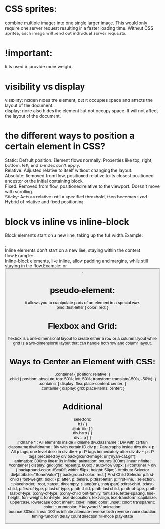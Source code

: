 <!-- css.md -->
# CSS sprites:
combine multiple images into one single larger image. This would only require one server request resulting in a faster loading time. Without CSS sprites, each image will send out individual server requests.
# !important:
it is used to provide more weight.
# visibility vs display
visibility: hidden hides the element, but it occupies space and affects the layout of the document.  
display: none also hides the element but not occupy space. It will not affect the layout of the document.
# the different ways to position a certain element in CSS?
Static: Default position. Element flows normally. Properties like top, right, bottom, left, and z-index don't apply.  
Relative: Adjusted relative to itself without changing the layout.  
Absolute: Removed from flow, positioned relative to its closest positioned ancestor or the initial containing block.  
Fixed: Removed from flow, positioned relative to the viewport. Doesn't move with scrolling.  
Sticky: Acts as relative until a specified threshold, then becomes fixed. Hybrid of relative and fixed positioning.  
# block vs inline vs inline-block
Block elements start on a new line, taking up the full width.Example: <div>.  
Inline elements don't start on a new line, staying within the content flow.Example: <span>.  
Inline-block elements, like inline, allow padding and margins, while still staying in the flow.Example: <img>or<button>.
# pseudo-element:
it allows you to manipulate parts of an element in a special way.   
p#id::first-letter {
    color: red;
}
# Flexbox and Grid:
flexbox is a one-dimensional layout to create either a row or a column layout while grid Is a two-dimensional layout that can handle both row and column layout.
# Ways to Center an Element with CSS:
.container { position: relative; }  
.child { position: absolute; top: 50%; left: 50%; transform: translate(-50%, -50%); }  
.container { display: flex; place-content: center; }  
.container { display: grid; place-items: center; }  

# Additional
selectors:   
h1 { }   
#job-title { }   
div.hero { }  
div > p { }  
#idname * : All elements inside #idname
div.classname : Div with certain classname
div#idname : Div with certain ID
div p : Paragraphs inside divs
div > p : All p tags, one level deep in div
div + p	: P tags immediately after div
div ~ p	: P tags preceded by div
background-image: url("nyan-cat.gif");  
animation: 300ms linear 0s infinite;
animation: bounce 300ms linear infinite;
#container {
  display: grid;
  grid: repeat(2, 60px) / auto-flow 80px;
}
#container > div {
  background-color: #8ca0ff;
  width: 50px;
  height: 50px;
}
Attribute Selector
div[attribute="SomeValue"] {
    background-color: red;
}
First Child Selector
p:first-child {
    font-weight: bold;
}
p::after, p::before, p::first-letter, p::first-line, ::selection, ::placeholder, :root, :target, div:empty, p:lang(en), :not(span)
p:first-child, p:last-child, p:first-of-type, p:last-of-type, p:nth-child, p:nth-last-child, p:nth-of-type, p:nth-last-of-type, p:only-of-type, p:only-child
font-family, font-size, letter-spacing, line-height, font-weight, font-style, text-decoration, text-align, text-transform: capitalize, uppercase, lowercase
color: inherit;
color: initial;
color: unset;
color: transparent;
color: currentcolor; /* keyword */
animation:	
bounce	300ms	linear	100ms	infinite	alternate-reverse	both	reverse
name	duration	timing-function	delay	count	direction	fill-mode	play-state